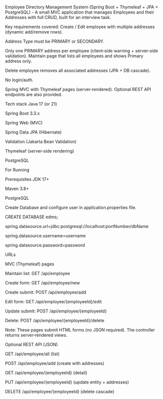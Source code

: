 Employee Directory Management System (Spring Boot + Thymeleaf + JPA + PostgreSQL) - A small MVC application that manages Employees and their Addresses with full CRUD, built for an interview task.

Key requirements covered:
  Create / Edit employee with multiple addresses (dynamic add/remove rows).
  
  Address Type must be PRIMARY or SECONDARY.
  
  Only one PRIMARY address per employee (client‑side warning + server‑side validation).
  Maintain page that lists all employees and shows Primary address only.
  
  Delete employee removes all associated addresses (JPA + DB cascade).
  
  No login/auth.
  
  Spring MVC with Thymeleaf pages (server‑rendered). Optional REST API endpoints are also provided.

Tech stack
  Java 17 (or 21)
  
  Spring Boot 3.3.x
  
  Spring Web (MVC)
  
  Spring Data JPA (Hibernate)
  
  Validation (Jakarta Bean Validation)
  
  Thymeleaf (server‑side rendering)
  
  PostgreSQL

For Running

Prerequisites
  JDK 17+
  
  Maven 3.8+
  
  PostgreSQL

Create Database and configure user in application.properties file.

CREATE DATABASE edms;

spring.datasource.url=jdbc:postgresql://localhost:portNumber/dbName

spring.datasource.username=username

spring.datasource.password=password

URLs

MVC (Thymeleaf) pages

Maintain list: GET /api/employee

Create form: GET /api/employee/new

Create submit: POST /api/employee/add

Edit form: GET /api/employee/{employeeId}/edit

Update submit: POST /api/employee/{employeeId}

Delete: POST /api/employee/{employeeId}/delete

Note: These pages submit HTML forms (no JSON required). The controller returns server‑rendered views.

Optional REST API (JSON)

GET /api/employee/all (list)

POST /api/employee/add (create with addresses)

GET /api/employee/{employeeId} (detail)

PUT /api/employee/{employeeId} (update entity + addresses)

DELETE /api/employee/{employeeId} (delete cascade)


